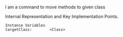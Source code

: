 I am a command to move methods to given class
 
Internal Representation and Key Implementation Points.

    Instance Variables
	targetClass:		<Class>
